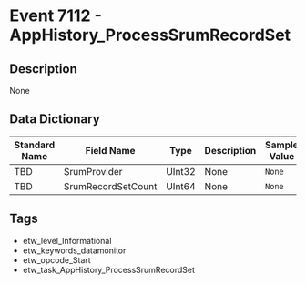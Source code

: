 # Event 7112 - AppHistory_ProcessSrumRecordSet

## Description
None

## Data Dictionary
|Standard Name|Field Name|Type|Description|Sample Value|
|---|---|---|---|---|
|TBD|SrumProvider|UInt32|None|`None`|
|TBD|SrumRecordSetCount|UInt64|None|`None`|

## Tags
* etw_level_Informational
* etw_keywords_datamonitor
* etw_opcode_Start
* etw_task_AppHistory_ProcessSrumRecordSet